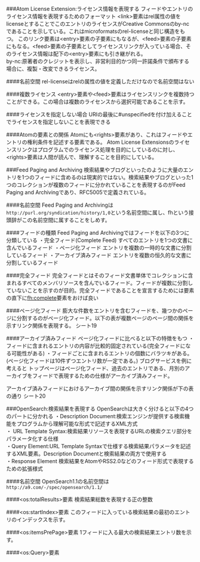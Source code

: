###Atom License Extension:ライセンス情報を表現する
フィードやエントリのライセンス情報を表現するためのフォーマット
\<link>要素はrel属性の値をlicenseとすることでこのエントリのライセンスがCreative Commonsのby-ncであることを示している。これはmicroformatsのrel-licenseと同じ構造をもつ。
このリンク要素は\<entry>要素の子要素にもなるが、\<feed>要素の子要素にもなる。\<feed>要素の子要素としてライセンスリンクが入っている場合、そのライセンス情報は配下の\<entry>要素にも引き継がれる。<br>
by-nc:原著者のクレジットを表示し、非営利目的かつ同一許諾条件で頒布する場合に、複製・改変できるライセンス。

####名前空間
rel-licenseはrelの属性の値を定義しただけなので名前空間はない

####複数ライセンス
\<entry>要素や\<feed>要素はライセンスリンクを複数持つことができる。この場合は複数のライセンスから選択可能であることを示す。

####ライセンスを指定しない場合
URIの最後に#unspecifiedを付け加えることでライセンスを指定しないことを表現できる

####Atomの<rights>要素との関係
Atomにも\<rights>要素があり、これはフィードやエントリの権利条件を記述する要素である。
Atom License Extensionsのライセンスリンクはプログラムでのライセンス処理を目的にしているのに対し、\<rights>要素は人間が読んで、理解することを目的にしている。

###Feed Paging and Archiving
検索結果やブログといったのように大量のエントリを1つのフィードに含めるのは現実的ではない。検索結果やブログといった1つのコレクションが複数のフィードに分かれていることを表現するのがFeed Paging and Archivingであり、RFC5005で定義されている。

####名前空間
Feed Paging and Archivingは`http://purl.org/syndication/history/1,0`という名前空間に属し、fhという接頭辞がこの名前空間に属することをしめす。

####フィードの種類
Feed Paging and Archivingではフィードを以下の3つに分類している
・完全フィード(Complete Feed)
すべてのエントリを1つの文書に含んでいるフィード
・ページ化フィード
エントリを複数の一時的な文書に分割しているフィード
・アーカイブ済みフィード
エントリを複数の恒久的な文書に分割しているフィード

####完全フィード
完全フィードとはそのフィード文書単体でコレクションに含まれるすべてのメンバリソースを含んでいるフィード。フィードが複数に分割していないことを示すのが目的。完全フィードであることを宣言するためには<feed>要素の直下に<fh:complete>要素をおけば良い

####ページ化フィード
膨大な件数をエントリを含むフィードを、幾つかのページに分割するのがページ化フィード。以下の表が複数ページのページ間の関係を示すリンク関係を表現する。
シート19

####アーカイブ済みフィード
ページ化フィードに比べると以下の特徴をもつ
・フィードに含まれるエントリの内容が比較的固定されている(完全フィードになる可能性がある)
・フィードごとに含まれるエントリの個数にバラツキがある。(ページ化フィードは10件ずつエントリ数が一定である。)
ブログサービスを例に考えると
トップページはページ化フィード、過去のエントリである、月別のアーカイブをフィードで表現するための仕様がアーカイブ済みフィード。

アーカイブ済みフィードにおけるアーカイブ間の関係を示すリンク関係が下の表の通り
シート20

###OpenSearch:検索結果を表現する
OpenSearchは大きく分けると以下の4つのパートに分かれる
・Description Document:検索エンジンが提供する検索機能をプログラムから理解可能な形式で記述するXML方式<br>
・ URL Template Syntax:検索結果リソースを表現するURLの検索クエリ部分をパラメータ化する仕様<br>
・Query Element:URL Template Syntaxで仕様する検索結果パラメータを記述するXML要素。Description Documentと検索結果の両方で使用する<br>
・Response Element
検索結果をAtomやRSS2.0などのフィード形式で表現するための拡張様式

####名前空間
OpenSearch1.1の名前空間は`http://a9.com/-/spec/opensearch/1.1/`

####\<os:totalResults>要素
検索結果総数を表現する正の整数

####\<os:startIndex>要素
このフィードに入っている検索結果の最初のエントリのインデックスを示す。

####\<os:itemsPrePage>要素
1フィードに入る最大の検索結果エントリ数を示す。

####\<os:Query>要素



